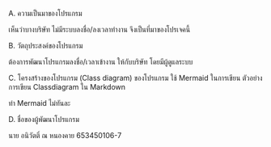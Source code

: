 A. ความเป็นมาของโปรแกรม

เห็นว่าบางบริษัท ไม่มีระบบลงชื่อ/ลงเวลาทำงาน จึงเป็นที่มาของโปรเจคนี้


B. วัตถุประสงค์ของโปรแกรม

ต้องการพัฒนาโปรแกรมลงชื่อ/เวลาเข้างาน ให้กับบริษัท โดยมีผู้ดูแลระบบ


C. โครงสร้างของโปรแกรม (Class diagram) ของโปรแกรม ใช้ Mermaid ในการเขียน ตัวอย่าง การเขียน Classdiagram ใน Markdown

ทำ Mermaid ไม่ทันละ


D. ชื่อของผู้พัฒนาโปรแกรม

นาย อนิวัตติ์ ณ หนองคาย 653450106-7
